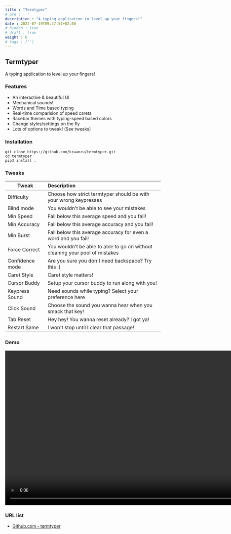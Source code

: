 ```yaml
---
title : "Termtyper"
# pre : ' '
description : "A typing application to level up your fingers!"
date : 2022-07-19T09:37:51+02:00
# hidden : true
# draft : true
weight : 0
# tags : ['']
---
```


## Termtyper

A typing application to level up your fingers!

### Features

* An interactive & beautiful UI
* Mechanical sounds!
* Words and Time based typing
* Real-time comparision of speed carets
* Racebar themes with typing-speed based colors
* Change styles/settings on the fly
* Lots of options to tweak! (See tweaks)

### Installation

```plain
git clone https://github.com/kraanzu/termtyper.git
cd termtyper
pip3 install .
```

### Tweaks

| Tweak           | Description                                                                  |
| --------------- | :--------------------------------------------------------------------------- |
| Difficulty      | Choose how strict termtyper should be with your wrong keypresses             |
| Blind mode      | You wouldn't be able to see your mistakes                                    |
| Min Speed       | Fall below this average speed and you fail!                                  |
| Min Accuracy    | Fall below this average accuracy and you fail!                               |
| Min Burst       | Fall below this average accuracy for even a word and you fail!               |
| Force Correct   | You wouldn't be able to able to go on without cleaning your pool of mistakes |
| Confidence mode | Are you sure you don't need backspace? Try this :)                           |
| Caret Style     | Caret style matters!                                                         |
| Cursor Buddy    | Setup your cursor buddy to run along with you!                               |
| Keypress Sound  | Need sounds while typing? Select your preference here                        |
| Click Sound     | Choose the sound you wanna hear when you smack that key!                     |
| Tab Reset       | Hey hey! You wanna reset already? I got ya!                                  |
| Restart Same    | I won't stop until I clear that passage!                                     |

### Demo

<video controls width="1000">
    <source src="images/demo.mp4"
            type="video/mp4">
    Sorry, your browser doesn't support embedded videos.
</video>

### URL list

* [Github.com - termtyper](https://github.com/kraanzu/termtyper)
